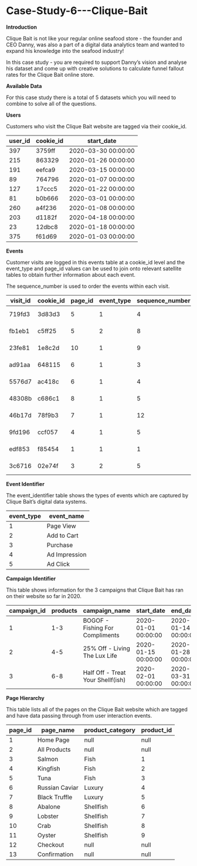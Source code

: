 # Case-Study-6---Clique-Bait

**Introduction**

Clique Bait is not like your regular online seafood store - the founder and CEO Danny, was also a part of a digital data analytics team and wanted to expand his knowledge into the seafood industry!

In this case study - you are required to support Danny’s vision and analyse his dataset and come up with creative solutions to calculate funnel fallout rates for the Clique Bait online store.

**Available Data**

For this case study there is a total of 5 datasets which you will need to combine to solve all of the questions.

**Users**

Customers who visit the Clique Bait website are tagged via their cookie_id.

| user_id |	cookie_id |	start_date |
|---------|-----------|------------|
| 397 |	3759ff |	2020-03-30 00:00:00 |
| 215 | 	863329 |	2020-01-26 00:00:00 |
| 191 | 	eefca9 | 	2020-03-15 00:00:00 |
| 89 |	764796 |	2020-01-07 00:00:00 |
| 127 | 	17ccc5 |	2020-01-22 00:00:00 |
| 81 |	b0b666 |	2020-03-01 00:00:00 |
| 260 |	a4f236 |	2020-01-08 00:00:00 |
| 203 |	d1182f |	2020-04-18 00:00:00 |
| 23 | 	12dbc8 |	2020-01-18 00:00:00 |
|375 | 	f61d69 |	2020-01-03 00:00:00 |

**Events**

Customer visits are logged in this events table at a cookie_id level and the event_type and page_id values can be used to join onto relevant satellite tables to obtain further information about each event.

The sequence_number is used to order the events within each visit.

| visit_id |	cookie_id |	page_id |	event_type |	sequence_number |	event_time |
|----------|------------|---------|------------|------------------|------------|
| 719fd3 |	3d83d3 |	5 |	1 |	4 |	2020-03-02 00:29:09.975502 |
| fb1eb1 |	c5ff25 |	5	| 2 |	8 |	 2020-01-22 07:59:16.761931 |
| 23fe81 |	1e8c2d |	10 | 1 |	9 |	2020-03-21 13:14:11.745667 |
| ad91aa |	648115 |	6 |	1 |	3 |	2020-04-27 16:28:09.824606 |
| 5576d7 |	ac418c |	6 |	1 |	4 |	2020-01-18 04:55:10.149236 |
 | 48308b |	c686c1 |	8 |	1 |	5 |	2020-01-29 06:10:38.702163 |
| 46b17d |	78f9b3 |	7 |	1 |	12 |	2020-02-16 09:45:31.926407 |
| 9fd196 |	ccf057 |	4 |	1 |	5 |	2020-02-14 08:29:12.922164 |
| edf853 |	f85454 |	1 |	1 |	1 |	2020-02-22 12:59:07.652207 |
| 3c6716 |	02e74f |	3 |	2 |	5 |	2020-01-31 17:56:20.777383 |

**Event Identifier**

The event_identifier table shows the types of events which are captured by Clique Bait’s digital data systems.

| event_type |	event_name |
|------------|-------------|
| 1 |	Page View |
| 2 |	Add to Cart |
| 3 |	Purchase |
| 4 |	Ad Impression |
| 5 |	Ad Click |

**Campaign Identifier**

This table shows information for the 3 campaigns that Clique Bait has ran on their website so far in 2020.

| campaign_id |	products |	campaign_name |	start_date |	end_date |
|-------------|----------|----------------|------------|-----------|
| 1 |	1-3 |	BOGOF - Fishing For Compliments |	2020-01-01 00:00:00 |	2020-01-14 00:00:00 |
| 2 |	4-5 |	25% Off - Living The Lux Life |	2020-01-15 00:00:00 |	2020-01-28 00:00:00 |
| 3 |	6-8 |	Half Off - Treat Your Shellf(ish) |	2020-02-01 00:00:00 |	2020-03-31 00:00:00 |

**Page Hierarchy**

This table lists all of the pages on the Clique Bait website which are tagged and have data passing through from user interaction events.

| page_id	| page_name |	product_category |	product_id |
|---------|-----------|------------------|-------------|
| 1	| Home Page |	null |	null |
| 2	| All Products |	null |	null |
| 3	| Salmon |	Fish |	1 |
| 4	| Kingfish |	Fish |	2 |
| 5	| Tuna |	Fish |	3 |
| 6	| Russian Caviar |	Luxury |	4 |
| 7	| Black Truffle |	Luxury |	5 |
| 8	| Abalone |	Shellfish |	6 |
| 9	| Lobster |	Shellfish |	7 |
| 10	 | Crab |	Shellfish |	 8 |
| 11	| Oyster |	Shellfish |	9 |
| 12	| Checkout |	null |	null | 
| 13	| Confirmation |	null |	null |
